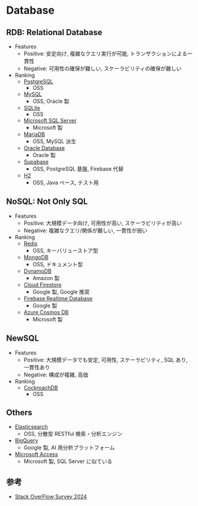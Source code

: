 # Database

## RDB: Relational Database

- Features
  - Positive: 安定向け, 複雑なクエリ実行が可能, トランザクションによる一貫性
  - Negative: 可用性の確保が難しい, スケーラビリティの確保が難しい
- Ranking
  - [PostgreSQL](https://www.postgresql.org/)
    - OSS
  - [MySQL](https://www.mysql.com/jp/)
    - OSS, Oracle 製
  - [SQLite](https://www.sqlite.org/)
    - OSS
  - [Microsoft SQL Server](https://www.microsoft.com/ja-jp/sql-server/)
    - Microsoft 製
  - [MariaDB](https://mariadb.org/)
    - OSS, MySQL 派生
  - [Oracle Database](https://www.oracle.com/jp/database/)
    - Oracle 製
  - [Supabase](https://supabase.com/)
    - OSS, PostgreSQL 基盤, Firebase 代替
  - [H2](https://www.h2database.com/html/main.html)
    - OSS, Java ベース, テスト用

## NoSQL: Not Only SQL

- Features
  - Positive: 大規模データ向け, 可用性が高い, スケーラビリティが高い
  - Negative: 複雑なクエリ/関係が難しい, 一貫性が弱い
- Ranking
  - [Redis](https://redis.io/)
    - OSS, キーバリューストア型
  - [MongoDB](https://www.mongodb.com/ja-jp)
    - OSS, ドキュメント型
  - [DynamoDB](https://aws.amazon.com/jp/dynamodb/)
    - Amazon 製
  - [Cloud Firestore](https://firebase.google.com/docs/firestore?hl=ja)
    - Google 製, Google 推奨
  - [Firebase Realtime Database](https://firebase.google.com/docs/database?hl=ja)
    - Google 製
  - [Azure Cosmos DB](https://azure.microsoft.com/ja-jp/products/cosmos-db)
    - Microsoft 製

## NewSQL

- Features
  - Positive: 大規模データでも安定, 可用性, スケーラビリティ, SQL あり, 一貫性あり
  - Negative: 構成が複雑, 高価
- Ranking
  - [CockroachDB](https://www.cockroachlabs.com/)
    - OSS

## Others

- [Elasticsearch](https://www.elastic.co/jp/elasticsearch)
  - OSS, 分散型 RESTful 検索・分析エンジン
- [BigQuery](https://cloud.google.com/bigquery?hl=ja)
  - Google 製, AI 用分析プラットフォーム
- [Microsoft Access](https://www.microsoft.com/ja-jp/microsoft-365/access)
  - Microsoft 製, SQL Server に似ている

## 参考

- [Stack OverFlow Survey 2024](https://survey.stackoverflow.co/2024/technology)
